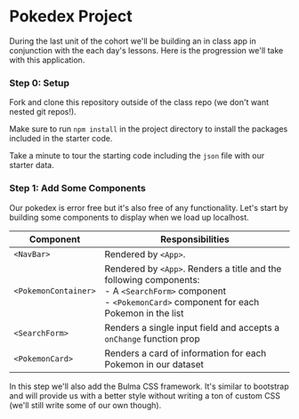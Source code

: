 # Pokedex Project

During the last unit of the cohort we'll be building an in class app in conjunction with the each day's lessons. Here is the progression we'll take with this application.

### Step 0: Setup
Fork and clone this repository outside of the class repo (we don't want nested git repos!).

Make sure to run `npm install` in the project directory to install the packages included in the starter code.

Take a minute to tour the starting code including the `json` file with our starter data.

### Step 1: Add Some Components
Our pokedex is error free but it's also free of any functionality. Let's start by building some components to display when we load up localhost. 

| Component | Responsibilities |
|---|---|
| `<NavBar>` | Rendered by `<App>`. |
| `<PokemonContainer>` | Rendered by `<App>`. Renders a title and the following components:<br>- A `<SearchForm>` component <br>- `<PokemonCard>` component for each Pokemon in the list |
| `<SearchForm>` | Renders a single input field and accepts a `onChange` function prop |
| `<PokemonCard>` | Renders a card of information for each Pokemon in our dataset |

In this step we'll also add the Bulma CSS framework. It's similar to bootstrap and will provide us with a better style without writing a ton of custom CSS (we'll still write some of our own though).

